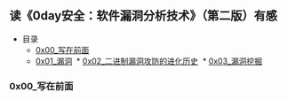 ## 读《0day安全：软件漏洞分析技术》（第二版）有感

* 目录
  * [0x00_写在前面]()
  * [0x01_漏洞]()
  * [0x02_二进制漏洞攻防的进化历史]()
  * [0x03_漏洞挖掘]()

### 0x00_写在前面

